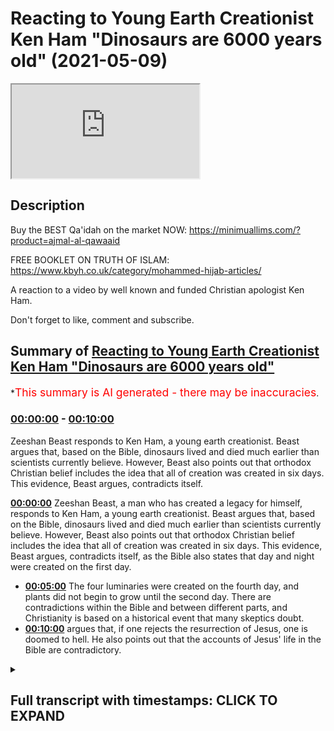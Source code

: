 # Reacting to Young Earth Creationist Ken Ham "Dinosaurs are 6000 years old" (2021-05-09)

<iframe loading='lazy' src='https://www.youtube.com/embed/0J10ig00g3g'></iframe>

## Description

Buy the BEST Qa'idah on the market NOW: 
https://minimuallims.com/?product=ajmal-al-qawaaid

FREE BOOKLET ON TRUTH OF ISLAM: 
https://www.kbyh.co.uk/category/mohammed-hijab-articles/


A reaction to a video by well known and funded Christian apologist Ken Ham. 

Don't forget to like, comment and subscribe.

## Summary of [Reacting to Young Earth Creationist Ken Ham "Dinosaurs are 6000 years old"](https://www.youtube.com/watch?v=0J10ig00g3g)


*<span style="color:red; font-size:125%">This summary is AI generated - there may be inaccuracies</span>.

### [00:00:00](https://www.youtube.com/watch?v=0J10ig00g3g&t=0) - [00:10:00](https://www.youtube.com/watch?v=0J10ig00g3g&t=600)

 Zeeshan Beast responds to Ken Ham, a young earth creationist. Beast argues that, based on the Bible, dinosaurs lived and died much earlier than scientists currently believe. However, Beast also points out that orthodox Christian belief includes the idea that all of creation was created in six days. This evidence, Beast argues, contradicts itself.

**[00:00:00](https://www.youtube.com/watch?v=0J10ig00g3g&t=0)**  Zeeshan Beast, a man who has created a legacy for himself, responds to Ken Ham, a young earth creationist. Beast argues that, based on the Bible, dinosaurs lived and died much earlier than scientists currently believe. However, Beast also points out that orthodox Christian belief includes the idea that all of creation was created in six days. This evidence, Beast argues, contradicts itself, as the Bible also states that day and night were created on the first day.
* **[00:05:00](https://www.youtube.com/watch?v=0J10ig00g3g&t=300)** The four luminaries were created on the fourth day, and plants did not begin to grow until the second day. There are contradictions within the Bible and between different parts, and Christianity is based on a historical event that many skeptics doubt.
* **[00:10:00](https://www.youtube.com/watch?v=0J10ig00g3g&t=600)** argues that, if one rejects the resurrection of Jesus, one is doomed to hell. He also points out that the accounts of Jesus' life in the Bible are contradictory.

<details><summary><h2>Full transcript with timestamps: CLICK TO EXPAND</h2></summary>

[0:00:00](https://youtu.be/0J10ig00g3g?t=0) so this manual this manual for learning  
[0:00:02](https://youtu.be/0J10ig00g3g?t=2) the basic features of reading the arabic  
[0:00:04](https://youtu.be/0J10ig00g3g?t=4) language for quranic use  
[0:00:06](https://youtu.be/0J10ig00g3g?t=6) is one of the most accessible manuals  
[0:00:08](https://youtu.be/0J10ig00g3g?t=8) that i've actually ever seen  
[0:00:10](https://youtu.be/0J10ig00g3g?t=10) it's what we have on the market  
[0:00:12](https://youtu.be/0J10ig00g3g?t=12) unfortunately at the moment is  
[0:00:13](https://youtu.be/0J10ig00g3g?t=13) is a range of inaccessible manuals which  
[0:00:16](https://youtu.be/0J10ig00g3g?t=16) we can't actually  
[0:00:17](https://youtu.be/0J10ig00g3g?t=17) doesn't have the scaffolding that is  
[0:00:19](https://youtu.be/0J10ig00g3g?t=19) required in order to get  
[0:00:20](https://youtu.be/0J10ig00g3g?t=20) maneuver someone from a stage where they  
[0:00:22](https://youtu.be/0J10ig00g3g?t=22) don't know how to read to a stage where  
[0:00:24](https://youtu.be/0J10ig00g3g?t=24) they can actually feel comfortable  
[0:00:25](https://youtu.be/0J10ig00g3g?t=25) reading  
[0:00:26](https://youtu.be/0J10ig00g3g?t=26) this is one of those manuals which is  
[0:00:28](https://youtu.be/0J10ig00g3g?t=28) extremely accessible  
[0:00:29](https://youtu.be/0J10ig00g3g?t=29) is carefully paced structured and  
[0:00:32](https://youtu.be/0J10ig00g3g?t=32) it has all these kinds of features once  
[0:00:34](https://youtu.be/0J10ig00g3g?t=34) again pedagogical  
[0:00:36](https://youtu.be/0J10ig00g3g?t=36) features which will bring people from a  
[0:00:38](https://youtu.be/0J10ig00g3g?t=38) stage where they don't know things  
[0:00:40](https://youtu.be/0J10ig00g3g?t=40) to being able to read the quran  
[0:00:49](https://youtu.be/0J10ig00g3g?t=49) how are you guys doing i'm here joined  
[0:00:51](https://youtu.be/0J10ig00g3g?t=51) with the beast the daoa beast  
[0:00:54](https://youtu.be/0J10ig00g3g?t=54) he is a man who has created a legacy for  
[0:00:57](https://youtu.be/0J10ig00g3g?t=57) himself  
[0:00:58](https://youtu.be/0J10ig00g3g?t=58) even though he doesn't like to be in  
[0:00:59](https://youtu.be/0J10ig00g3g?t=59) front of the camera zeeshan  
[0:01:02](https://youtu.be/0J10ig00g3g?t=62) [Laughter]  
[0:01:06](https://youtu.be/0J10ig00g3g?t=66) you know that never gets old yeah yeah  
[0:01:09](https://youtu.be/0J10ig00g3g?t=69) how's it going  
[0:01:16](https://youtu.be/0J10ig00g3g?t=76) all right so basically i've always  
[0:01:17](https://youtu.be/0J10ig00g3g?t=77) wanted to do a response to this guy  
[0:01:19](https://youtu.be/0J10ig00g3g?t=79) right  
[0:01:19](https://youtu.be/0J10ig00g3g?t=79) this guy ken ham who is a young age  
[0:01:21](https://youtu.be/0J10ig00g3g?t=81) creationist and  
[0:01:23](https://youtu.be/0J10ig00g3g?t=83) just to give people a background as to  
[0:01:24](https://youtu.be/0J10ig00g3g?t=84) what young age creationism is  
[0:01:26](https://youtu.be/0J10ig00g3g?t=86) it's a group of protestants for the most  
[0:01:29](https://youtu.be/0J10ig00g3g?t=89) part right who believe that the universe  
[0:01:31](https://youtu.be/0J10ig00g3g?t=91) is 6 000 years old based on the  
[0:01:33](https://youtu.be/0J10ig00g3g?t=93) accounts of genesis chapter 5 and  
[0:01:35](https://youtu.be/0J10ig00g3g?t=95) because of other things  
[0:01:36](https://youtu.be/0J10ig00g3g?t=96) for example what church fathers have  
[0:01:38](https://youtu.be/0J10ig00g3g?t=98) said majority of which probably would  
[0:01:39](https://youtu.be/0J10ig00g3g?t=99) concur with that view  
[0:01:41](https://youtu.be/0J10ig00g3g?t=101) and many of the kind of scholars of  
[0:01:44](https://youtu.be/0J10ig00g3g?t=104) christianity  
[0:01:45](https://youtu.be/0J10ig00g3g?t=105) throughout the reform period etc so they  
[0:01:47](https://youtu.be/0J10ig00g3g?t=107) have a strong case from their own  
[0:01:48](https://youtu.be/0J10ig00g3g?t=108) paradigm in fact they have probably  
[0:01:50](https://youtu.be/0J10ig00g3g?t=110) the winning case from their own paradigm  
[0:01:52](https://youtu.be/0J10ig00g3g?t=112) but  
[0:01:53](https://youtu.be/0J10ig00g3g?t=113) what what that that entails believing  
[0:01:55](https://youtu.be/0J10ig00g3g?t=115) that the universe is six thousand years  
[0:01:57](https://youtu.be/0J10ig00g3g?t=117) is uh denial of certain things which we  
[0:02:01](https://youtu.be/0J10ig00g3g?t=121) may think  
[0:02:02](https://youtu.be/0J10ig00g3g?t=122) are undeniable so let's i wanted to look  
[0:02:04](https://youtu.be/0J10ig00g3g?t=124) at today what he thinks about dinosaurs  
[0:02:06](https://youtu.be/0J10ig00g3g?t=126) okay interesting dinosaurs well dinosaur  
[0:02:09](https://youtu.be/0J10ig00g3g?t=129) quite million years old oh  
[0:02:10](https://youtu.be/0J10ig00g3g?t=130) oh it can't be sorry my bad  
[0:02:15](https://youtu.be/0J10ig00g3g?t=135) six i mean six thousand years old five  
[0:02:17](https://youtu.be/0J10ig00g3g?t=137) thousand five hundred fifty what  
[0:02:22](https://youtu.be/0J10ig00g3g?t=142) really happened to the dinosaurs  
[0:02:25](https://youtu.be/0J10ig00g3g?t=145) many people are perplexed by the topic  
[0:02:27](https://youtu.be/0J10ig00g3g?t=147) of dinosaurs where did they come from  
[0:02:30](https://youtu.be/0J10ig00g3g?t=150) when did they live what happened to them  
[0:02:32](https://youtu.be/0J10ig00g3g?t=152) you see when you dig up a dinosaur  
[0:02:34](https://youtu.be/0J10ig00g3g?t=154) skeleton  
[0:02:34](https://youtu.be/0J10ig00g3g?t=154) it doesn't come with a label attached  
[0:02:36](https://youtu.be/0J10ig00g3g?t=156) saying hi i'm 65 million years old and  
[0:02:38](https://youtu.be/0J10ig00g3g?t=158) this is what happened to me  
[0:02:41](https://youtu.be/0J10ig00g3g?t=161) a skeleton in relation to the past so  
[0:02:43](https://youtu.be/0J10ig00g3g?t=163) where did dinosaurs come from  
[0:02:45](https://youtu.be/0J10ig00g3g?t=165) what happened to them when did they live  
[0:02:47](https://youtu.be/0J10ig00g3g?t=167) i want to show you that when you take  
[0:02:49](https://youtu.be/0J10ig00g3g?t=169) god at his word  
[0:02:50](https://youtu.be/0J10ig00g3g?t=170) in the book of genesis that we can  
[0:02:52](https://youtu.be/0J10ig00g3g?t=172) explain dinosaurs and  
[0:02:54](https://youtu.be/0J10ig00g3g?t=174) observational science actually confirms  
[0:02:56](https://youtu.be/0J10ig00g3g?t=176) that explanation based upon the bible  
[0:02:59](https://youtu.be/0J10ig00g3g?t=179) so but by the way um he  
[0:03:02](https://youtu.be/0J10ig00g3g?t=182) redefines everything right so when he  
[0:03:03](https://youtu.be/0J10ig00g3g?t=183) talks about observational science he's  
[0:03:04](https://youtu.be/0J10ig00g3g?t=184) talking about what we observe  
[0:03:06](https://youtu.be/0J10ig00g3g?t=186) he he he denies the fact that any  
[0:03:08](https://youtu.be/0J10ig00g3g?t=188) inference can be made from science  
[0:03:10](https://youtu.be/0J10ig00g3g?t=190) so for him he he writes this in his book  
[0:03:12](https://youtu.be/0J10ig00g3g?t=192) he's written a book on this  
[0:03:14](https://youtu.be/0J10ig00g3g?t=194) and he talks about he's got his own kind  
[0:03:16](https://youtu.be/0J10ig00g3g?t=196) of categorization chem  
[0:03:17](https://youtu.be/0J10ig00g3g?t=197) kem ham does the thing is to be honest  
[0:03:20](https://youtu.be/0J10ig00g3g?t=200) it's not like there's no scope  
[0:03:22](https://youtu.be/0J10ig00g3g?t=202) in christianity for saying that the yom  
[0:03:24](https://youtu.be/0J10ig00g3g?t=204) because the word yom is actually used in  
[0:03:26](https://youtu.be/0J10ig00g3g?t=206) the quran  
[0:03:26](https://youtu.be/0J10ig00g3g?t=206) and also used in the genesis account as  
[0:03:28](https://youtu.be/0J10ig00g3g?t=208) well it's exactly the same word in  
[0:03:29](https://youtu.be/0J10ig00g3g?t=209) hebrew as yom  
[0:03:31](https://youtu.be/0J10ig00g3g?t=211) could mean a long period of time but for  
[0:03:33](https://youtu.be/0J10ig00g3g?t=213) them it's not that  
[0:03:34](https://youtu.be/0J10ig00g3g?t=214) it's it's genesis chapter 5 right which  
[0:03:36](https://youtu.be/0J10ig00g3g?t=216) talks about because what  
[0:03:37](https://youtu.be/0J10ig00g3g?t=217) if you look at genesis chapter 5 you'll  
[0:03:39](https://youtu.be/0J10ig00g3g?t=219) see it's like adam  
[0:03:40](https://youtu.be/0J10ig00g3g?t=220) and then his son was this person and  
[0:03:42](https://youtu.be/0J10ig00g3g?t=222) then it's a genealogy and they have  
[0:03:44](https://youtu.be/0J10ig00g3g?t=224) dates  
[0:03:44](https://youtu.be/0J10ig00g3g?t=224) and then i have dates like each so it's  
[0:03:46](https://youtu.be/0J10ig00g3g?t=226) like every person is like 130 years  
[0:03:48](https://youtu.be/0J10ig00g3g?t=228) between the first person 100 and  
[0:03:49](https://youtu.be/0J10ig00g3g?t=229) whatever he is  
[0:03:49](https://youtu.be/0J10ig00g3g?t=229) and so they add it up so this person  
[0:03:51](https://youtu.be/0J10ig00g3g?t=231) called asha and bishop asha  
[0:03:53](https://youtu.be/0J10ig00g3g?t=233) famously he he found out when the  
[0:03:55](https://youtu.be/0J10ig00g3g?t=235) beginning of the world was and so on so  
[0:03:57](https://youtu.be/0J10ig00g3g?t=237) this is where he's coming from  
[0:03:58](https://youtu.be/0J10ig00g3g?t=238) and it's true to say the vast majority  
[0:04:00](https://youtu.be/0J10ig00g3g?t=240) if not i think all of them except for  
[0:04:02](https://youtu.be/0J10ig00g3g?t=242) the  
[0:04:02](https://youtu.be/0J10ig00g3g?t=242) alexandrian school of church fathers  
[0:04:05](https://youtu.be/0J10ig00g3g?t=245) believed uh  
[0:04:06](https://youtu.be/0J10ig00g3g?t=246) would concur with this uh if not they  
[0:04:08](https://youtu.be/0J10ig00g3g?t=248) didn't have anything to say about it but  
[0:04:09](https://youtu.be/0J10ig00g3g?t=249) the reformist kind of theologians and  
[0:04:12](https://youtu.be/0J10ig00g3g?t=252) stuff they believe in that as well so  
[0:04:14](https://youtu.be/0J10ig00g3g?t=254) 6 000 year old thing it might seem  
[0:04:16](https://youtu.be/0J10ig00g3g?t=256) trivial to us now we're having a laugh  
[0:04:18](https://youtu.be/0J10ig00g3g?t=258) but this was i would say the vast  
[0:04:20](https://youtu.be/0J10ig00g3g?t=260) majority opinion  
[0:04:21](https://youtu.be/0J10ig00g3g?t=261) in christendom so it's orthodox belief  
[0:04:24](https://youtu.be/0J10ig00g3g?t=264) it's an orthodox belief yes  
[0:04:25](https://youtu.be/0J10ig00g3g?t=265) interesting see the bible tells us that  
[0:04:28](https://youtu.be/0J10ig00g3g?t=268) god made  
[0:04:28](https://youtu.be/0J10ig00g3g?t=268) the land animals on day six of creation  
[0:04:32](https://youtu.be/0J10ig00g3g?t=272) and who else was created on day six well  
[0:04:34](https://youtu.be/0J10ig00g3g?t=274) adam and eve  
[0:04:35](https://youtu.be/0J10ig00g3g?t=275) and how long ago was that it's really  
[0:04:37](https://youtu.be/0J10ig00g3g?t=277) interesting because the bible does talk  
[0:04:39](https://youtu.be/0J10ig00g3g?t=279) about  
[0:04:40](https://youtu.be/0J10ig00g3g?t=280) uh the kind of uh day by day creation  
[0:04:43](https://youtu.be/0J10ig00g3g?t=283) everyone knows this  
[0:04:44](https://youtu.be/0J10ig00g3g?t=284) the thing is it's so contradictory like  
[0:04:46](https://youtu.be/0J10ig00g3g?t=286) when you open it's not only is  
[0:04:48](https://youtu.be/0J10ig00g3g?t=288) it's contradictory to the external  
[0:04:49](https://youtu.be/0J10ig00g3g?t=289) reality or archaeological or  
[0:04:50](https://youtu.be/0J10ig00g3g?t=290) paleontological evidence yeah  
[0:04:52](https://youtu.be/0J10ig00g3g?t=292) but it's contradictory of itself like  
[0:04:54](https://youtu.be/0J10ig00g3g?t=294) for example in the bible it says that  
[0:04:55](https://youtu.be/0J10ig00g3g?t=295) day and night were created on the first  
[0:04:56](https://youtu.be/0J10ig00g3g?t=296) day  
[0:04:57](https://youtu.be/0J10ig00g3g?t=297) and that on day four yeah okay uh on day  
[0:05:01](https://youtu.be/0J10ig00g3g?t=301) four the luminaries were created so the  
[0:05:02](https://youtu.be/0J10ig00g3g?t=302) sun and  
[0:05:03](https://youtu.be/0J10ig00g3g?t=303) all these kinds of things were created  
[0:05:04](https://youtu.be/0J10ig00g3g?t=304) right and so the question would be how  
[0:05:06](https://youtu.be/0J10ig00g3g?t=306) can you have night and day without the  
[0:05:07](https://youtu.be/0J10ig00g3g?t=307) sun  
[0:05:08](https://youtu.be/0J10ig00g3g?t=308) right how can you have and then you  
[0:05:09](https://youtu.be/0J10ig00g3g?t=309) talked about the vegetation right  
[0:05:10](https://youtu.be/0J10ig00g3g?t=310) vegetation  
[0:05:11](https://youtu.be/0J10ig00g3g?t=311) and that was created with the vegetation  
[0:05:13](https://youtu.be/0J10ig00g3g?t=313) on in genesis chapter 1 verse 11  
[0:05:15](https://youtu.be/0J10ig00g3g?t=315) that was created on uh on the fourth day  
[0:05:17](https://youtu.be/0J10ig00g3g?t=317) i think it was or  
[0:05:18](https://youtu.be/0J10ig00g3g?t=318) whatever third day of mountain right but  
[0:05:20](https://youtu.be/0J10ig00g3g?t=320) then in genesis chapter two verse five  
[0:05:22](https://youtu.be/0J10ig00g3g?t=322) no plant has sprung up yet yeah so  
[0:05:25](https://youtu.be/0J10ig00g3g?t=325) you have contradictions within and so  
[0:05:27](https://youtu.be/0J10ig00g3g?t=327) much so the origin of alexandria who is  
[0:05:29](https://youtu.be/0J10ig00g3g?t=329) an allegorist  
[0:05:30](https://youtu.be/0J10ig00g3g?t=330) for the most part he spiritualized the  
[0:05:32](https://youtu.be/0J10ig00g3g?t=332) meanings of the text he looked at me and  
[0:05:33](https://youtu.be/0J10ig00g3g?t=333) said what man of intelligence  
[0:05:35](https://youtu.be/0J10ig00g3g?t=335) i'm gonna put these references in the  
[0:05:36](https://youtu.be/0J10ig00g3g?t=336) comment section below what man of  
[0:05:38](https://youtu.be/0J10ig00g3g?t=338) intelligence  
[0:05:39](https://youtu.be/0J10ig00g3g?t=339) would believe that the luminaries were  
[0:05:40](https://youtu.be/0J10ig00g3g?t=340) created on the fourth day and that the  
[0:05:43](https://youtu.be/0J10ig00g3g?t=343) night and they were creating the first  
[0:05:44](https://youtu.be/0J10ig00g3g?t=344) day so you have internal contradictions  
[0:05:46](https://youtu.be/0J10ig00g3g?t=346) yes  
[0:05:47](https://youtu.be/0J10ig00g3g?t=347) okay and then you have external problems  
[0:05:48](https://youtu.be/0J10ig00g3g?t=348) as well so this has led these kinds of  
[0:05:50](https://youtu.be/0J10ig00g3g?t=350) people  
[0:05:51](https://youtu.be/0J10ig00g3g?t=351) to just stick to their guns and say it  
[0:05:52](https://youtu.be/0J10ig00g3g?t=352) must be science that's wrong  
[0:05:54](https://youtu.be/0J10ig00g3g?t=354) okay i must be history that's wrong it  
[0:05:55](https://youtu.be/0J10ig00g3g?t=355) must be paleontology that's wrong it  
[0:05:57](https://youtu.be/0J10ig00g3g?t=357) must be archaeology that's wrong all of  
[0:05:58](https://youtu.be/0J10ig00g3g?t=358) those things are right  
[0:05:59](https://youtu.be/0J10ig00g3g?t=359) and we are right that's interesting from  
[0:06:01](https://youtu.be/0J10ig00g3g?t=361) i think there's a little bit of credit  
[0:06:02](https://youtu.be/0J10ig00g3g?t=362) needs to be given because they didn't  
[0:06:04](https://youtu.be/0J10ig00g3g?t=364) feel  
[0:06:04](https://youtu.be/0J10ig00g3g?t=364) insecure they said no the bible is i do  
[0:06:06](https://youtu.be/0J10ig00g3g?t=366) agree yeah however  
[0:06:08](https://youtu.be/0J10ig00g3g?t=368) the fact that you accept bible to be  
[0:06:10](https://youtu.be/0J10ig00g3g?t=370) true yes shows that the bible is not  
[0:06:12](https://youtu.be/0J10ig00g3g?t=372) true  
[0:06:13](https://youtu.be/0J10ig00g3g?t=373) right does that make sense so for  
[0:06:14](https://youtu.be/0J10ig00g3g?t=374) example they're saying look we're not  
[0:06:15](https://youtu.be/0J10ig00g3g?t=375) going to go and be like changing words  
[0:06:16](https://youtu.be/0J10ig00g3g?t=376) god's word  
[0:06:17](https://youtu.be/0J10ig00g3g?t=377) we're going to stick to it but the fact  
[0:06:18](https://youtu.be/0J10ig00g3g?t=378) that you stick to it shows that it's not  
[0:06:20](https://youtu.be/0J10ig00g3g?t=380) the word  
[0:06:20](https://youtu.be/0J10ig00g3g?t=380) right right it's interesting uh paradox  
[0:06:22](https://youtu.be/0J10ig00g3g?t=382) yeah it is interesting yeah well when  
[0:06:24](https://youtu.be/0J10ig00g3g?t=384) you add up all the dates in the bible  
[0:06:25](https://youtu.be/0J10ig00g3g?t=385) about 6 000 years  
[0:06:27](https://youtu.be/0J10ig00g3g?t=387) so taking guided his word in genesis  
[0:06:29](https://youtu.be/0J10ig00g3g?t=389) dinosaurs lived beside people  
[0:06:31](https://youtu.be/0J10ig00g3g?t=391) about 6 000 years ago and they were  
[0:06:34](https://youtu.be/0J10ig00g3g?t=394) vegetarian to start with genesis chapter  
[0:06:36](https://youtu.be/0J10ig00g3g?t=396) 1 verse 29  
[0:06:37](https://youtu.be/0J10ig00g3g?t=397) tells us that all the animals are  
[0:06:39](https://youtu.be/0J10ig00g3g?t=399) vegetarian but then adams  
[0:06:40](https://youtu.be/0J10ig00g3g?t=400) can we just say one more thing bro about  
[0:06:42](https://youtu.be/0J10ig00g3g?t=402) this guy yeah answers in genesis is one  
[0:06:45](https://youtu.be/0J10ig00g3g?t=405) of the most  
[0:06:46](https://youtu.be/0J10ig00g3g?t=406) well-funded organizations in the united  
[0:06:48](https://youtu.be/0J10ig00g3g?t=408) states of america yeah okay  
[0:06:50](https://youtu.be/0J10ig00g3g?t=410) when i looked at the numbers i think the  
[0:06:52](https://youtu.be/0J10ig00g3g?t=412) turnover was something like 100 million  
[0:06:53](https://youtu.be/0J10ig00g3g?t=413) charity  
[0:06:54](https://youtu.be/0J10ig00g3g?t=414) 100 million that's one-tenth of a  
[0:06:56](https://youtu.be/0J10ig00g3g?t=416) billion pounds  
[0:06:57](https://youtu.be/0J10ig00g3g?t=417) no there's no dour organization on the  
[0:06:59](https://youtu.be/0J10ig00g3g?t=419) face of the earth which comes  
[0:07:01](https://youtu.be/0J10ig00g3g?t=421) close to that comes close to that and  
[0:07:04](https://youtu.be/0J10ig00g3g?t=424) these guys have a museum  
[0:07:05](https://youtu.be/0J10ig00g3g?t=425) okay they have a museum where they  
[0:07:07](https://youtu.be/0J10ig00g3g?t=427) depict adam and eve and  
[0:07:08](https://youtu.be/0J10ig00g3g?t=428) uh and you know the dinosaurs yeah side  
[0:07:12](https://youtu.be/0J10ig00g3g?t=432) by side  
[0:07:12](https://youtu.be/0J10ig00g3g?t=432) these kinds of things bro but you know  
[0:07:15](https://youtu.be/0J10ig00g3g?t=435) we can watch a little bit more of this  
[0:07:16](https://youtu.be/0J10ig00g3g?t=436) what can we say because we were just  
[0:07:18](https://youtu.be/0J10ig00g3g?t=438) having a conversation about this before  
[0:07:19](https://youtu.be/0J10ig00g3g?t=439) the show  
[0:07:20](https://youtu.be/0J10ig00g3g?t=440) yeah yeah you know but christianity is  
[0:07:22](https://youtu.be/0J10ig00g3g?t=442) based on the resurrection isn't it  
[0:07:24](https://youtu.be/0J10ig00g3g?t=444) and if you believe in the resurrection  
[0:07:26](https://youtu.be/0J10ig00g3g?t=446) it's a historical event yes  
[0:07:28](https://youtu.be/0J10ig00g3g?t=448) so really if you don't believe in it  
[0:07:30](https://youtu.be/0J10ig00g3g?t=450) you're doomed to hell fire you have that  
[0:07:32](https://youtu.be/0J10ig00g3g?t=452) it's a mainstream christian belief  
[0:07:33](https://youtu.be/0J10ig00g3g?t=453) right so if you're if you're if you're  
[0:07:35](https://youtu.be/0J10ig00g3g?t=455) doomed to hell fire for  
[0:07:37](https://youtu.be/0J10ig00g3g?t=457) not believing in a historical event yeah  
[0:07:40](https://youtu.be/0J10ig00g3g?t=460) if you have skepticism think of it this  
[0:07:41](https://youtu.be/0J10ig00g3g?t=461) way  
[0:07:42](https://youtu.be/0J10ig00g3g?t=462) if you have skepticism towards a  
[0:07:43](https://youtu.be/0J10ig00g3g?t=463) historical event which in this case is  
[0:07:45](https://youtu.be/0J10ig00g3g?t=465) the resurrection  
[0:07:48](https://youtu.be/0J10ig00g3g?t=468) and if you employ the same skepticism to  
[0:07:50](https://youtu.be/0J10ig00g3g?t=470) the date of 6 000 years  
[0:07:51](https://youtu.be/0J10ig00g3g?t=471) one of one of those types of historical  
[0:07:53](https://youtu.be/0J10ig00g3g?t=473) skepticism will take you to hell  
[0:07:55](https://youtu.be/0J10ig00g3g?t=475) in the case of uh believing that the  
[0:07:57](https://youtu.be/0J10ig00g3g?t=477) universe is six thousand years that's  
[0:07:59](https://youtu.be/0J10ig00g3g?t=479) not a problem  
[0:07:59](https://youtu.be/0J10ig00g3g?t=479) but believing that having historical  
[0:08:02](https://youtu.be/0J10ig00g3g?t=482) skepticism of the resurrection  
[0:08:03](https://youtu.be/0J10ig00g3g?t=483) that one will take you to hell yeah  
[0:08:04](https://youtu.be/0J10ig00g3g?t=484) exactly so basically you have to be  
[0:08:06](https://youtu.be/0J10ig00g3g?t=486) certain as hell  
[0:08:07](https://youtu.be/0J10ig00g3g?t=487) of the resurrection or you go hell you  
[0:08:10](https://youtu.be/0J10ig00g3g?t=490) know you know  
[0:08:11](https://youtu.be/0J10ig00g3g?t=491) the truth is that yeah you have to be  
[0:08:12](https://youtu.be/0J10ig00g3g?t=492) certain as hell yeah if you're not  
[0:08:13](https://youtu.be/0J10ig00g3g?t=493) certain as hell yeah  
[0:08:14](https://youtu.be/0J10ig00g3g?t=494) you go in hell  
[0:08:17](https://youtu.be/0J10ig00g3g?t=497) that's what it is and then when it comes  
[0:08:19](https://youtu.be/0J10ig00g3g?t=499) to this yeah um  
[0:08:20](https://youtu.be/0J10ig00g3g?t=500) and and the thing is you know it's it  
[0:08:22](https://youtu.be/0J10ig00g3g?t=502) just shows you the contradiction you  
[0:08:24](https://youtu.be/0J10ig00g3g?t=504) know  
[0:08:24](https://youtu.be/0J10ig00g3g?t=504) hypocrisy yes you know and to be honest  
[0:08:26](https://youtu.be/0J10ig00g3g?t=506) you know some people come to us we speak  
[0:08:27](https://youtu.be/0J10ig00g3g?t=507) to people in the park in the speakers  
[0:08:28](https://youtu.be/0J10ig00g3g?t=508) one and they come to us and say  
[0:08:30](https://youtu.be/0J10ig00g3g?t=510) you know the resurrection is for certain  
[0:08:32](https://youtu.be/0J10ig00g3g?t=512) yes would you say from your experience  
[0:08:34](https://youtu.be/0J10ig00g3g?t=514) dealing with people that that could be  
[0:08:35](https://youtu.be/0J10ig00g3g?t=515) the central argument for the veracity of  
[0:08:38](https://youtu.be/0J10ig00g3g?t=518) christianity  
[0:08:39](https://youtu.be/0J10ig00g3g?t=519) they want to proof christianity through  
[0:08:40](https://youtu.be/0J10ig00g3g?t=520) the resurrection yeah exactly if that's  
[0:08:42](https://youtu.be/0J10ig00g3g?t=522) their central argument it's a historical  
[0:08:43](https://youtu.be/0J10ig00g3g?t=523) argument right yeah yeah so okay on the  
[0:08:44](https://youtu.be/0J10ig00g3g?t=524) one hand we can be  
[0:08:46](https://youtu.be/0J10ig00g3g?t=526) we can't be skeptical when it comes to  
[0:08:48](https://youtu.be/0J10ig00g3g?t=528) these reports contradictory reports in  
[0:08:49](https://youtu.be/0J10ig00g3g?t=529) the new testament  
[0:08:50](https://youtu.be/0J10ig00g3g?t=530) about the resurrection which by the way  
[0:08:52](https://youtu.be/0J10ig00g3g?t=532) on his historical analysis  
[0:08:54](https://youtu.be/0J10ig00g3g?t=534) methodological naturalism is uh supreme  
[0:08:57](https://youtu.be/0J10ig00g3g?t=537) so we can't even say that supernatural  
[0:08:58](https://youtu.be/0J10ig00g3g?t=538) things happen  
[0:08:59](https://youtu.be/0J10ig00g3g?t=539) okay if we wanted to be completely you  
[0:09:02](https://youtu.be/0J10ig00g3g?t=542) know in line with secular reasoning  
[0:09:03](https://youtu.be/0J10ig00g3g?t=543) which we're not to be  
[0:09:04](https://youtu.be/0J10ig00g3g?t=544) we can give it to them no problem but at  
[0:09:06](https://youtu.be/0J10ig00g3g?t=546) the end of the day  
[0:09:08](https://youtu.be/0J10ig00g3g?t=548) we can't be skeptical of the  
[0:09:09](https://youtu.be/0J10ig00g3g?t=549) resurrection yeah but you can be  
[0:09:11](https://youtu.be/0J10ig00g3g?t=551) skeptical to the entire enterprise of  
[0:09:13](https://youtu.be/0J10ig00g3g?t=553) archaeology and the entire enterprise of  
[0:09:15](https://youtu.be/0J10ig00g3g?t=555) paleontology  
[0:09:16](https://youtu.be/0J10ig00g3g?t=556) the entire enterprise of history and one  
[0:09:18](https://youtu.be/0J10ig00g3g?t=558) of those types of skepticism  
[0:09:19](https://youtu.be/0J10ig00g3g?t=559) will lead you in an internal doom and  
[0:09:22](https://youtu.be/0J10ig00g3g?t=562) burning in the hellfire yeah and the  
[0:09:24](https://youtu.be/0J10ig00g3g?t=564) other one won't yeah exactly and that's  
[0:09:25](https://youtu.be/0J10ig00g3g?t=565) what  
[0:09:26](https://youtu.be/0J10ig00g3g?t=566) that's beautiful you know about islam  
[0:09:27](https://youtu.be/0J10ig00g3g?t=567) hamdulillah you know then they are  
[0:09:29](https://youtu.be/0J10ig00g3g?t=569) allah doesn't uh test like christianity  
[0:09:32](https://youtu.be/0J10ig00g3g?t=572) you deny the resurrection it's finished  
[0:09:33](https://youtu.be/0J10ig00g3g?t=573) for you  
[0:09:34](https://youtu.be/0J10ig00g3g?t=574) islam allah says we do not punish a  
[0:09:36](https://youtu.be/0J10ig00g3g?t=576) nation until we send the messenger  
[0:09:37](https://youtu.be/0J10ig00g3g?t=577) you know islam is very unique in that  
[0:09:39](https://youtu.be/0J10ig00g3g?t=579) subhanallah that no one will be  
[0:09:40](https://youtu.be/0J10ig00g3g?t=580) punished unless they because it's the  
[0:09:42](https://youtu.be/0J10ig00g3g?t=582) mercy of god and i'll be honest with you  
[0:09:43](https://youtu.be/0J10ig00g3g?t=583) a lot of people come to me  
[0:09:44](https://youtu.be/0J10ig00g3g?t=584) with a resurrection thing and they're  
[0:09:45](https://youtu.be/0J10ig00g3g?t=585) very certain about it and then the quran  
[0:09:47](https://youtu.be/0J10ig00g3g?t=587) came down  
[0:09:48](https://youtu.be/0J10ig00g3g?t=588) 600 years later and change the whole  
[0:09:50](https://youtu.be/0J10ig00g3g?t=590) narrative and to me  
[0:09:52](https://youtu.be/0J10ig00g3g?t=592) in a nutshell if the quran is the word  
[0:09:53](https://youtu.be/0J10ig00g3g?t=593) of god and who knows best history but  
[0:09:55](https://youtu.be/0J10ig00g3g?t=595) god  
[0:09:56](https://youtu.be/0J10ig00g3g?t=596) you know so if the quran is a word of  
[0:09:58](https://youtu.be/0J10ig00g3g?t=598) god and allah is saying that  
[0:09:59](https://youtu.be/0J10ig00g3g?t=599) jesus peace be upon him was not killed  
[0:10:01](https://youtu.be/0J10ig00g3g?t=601) not crucified but allah saved him  
[0:10:03](https://youtu.be/0J10ig00g3g?t=603) i'm going to go with that you know so if  
[0:10:05](https://youtu.be/0J10ig00g3g?t=605) there's christians watching this  
[0:10:06](https://youtu.be/0J10ig00g3g?t=606) you know at the end of the day if you're  
[0:10:07](https://youtu.be/0J10ig00g3g?t=607) going to put your trust in this  
[0:10:09](https://youtu.be/0J10ig00g3g?t=609) you know if you're going to not deny the  
[0:10:11](https://youtu.be/0J10ig00g3g?t=611) resurrection there is absolute hypocrisy  
[0:10:13](https://youtu.be/0J10ig00g3g?t=613) with the whole genesis  
[0:10:14](https://youtu.be/0J10ig00g3g?t=614) account so to us is if you read the book  
[0:10:16](https://youtu.be/0J10ig00g3g?t=616) of the quran  
[0:10:17](https://youtu.be/0J10ig00g3g?t=617) and you if you believe it to be god and  
[0:10:19](https://youtu.be/0J10ig00g3g?t=619) there's evidences that prove that you've  
[0:10:21](https://youtu.be/0J10ig00g3g?t=621) done reading books  
[0:10:21](https://youtu.be/0J10ig00g3g?t=621) you've released a book um i've got a  
[0:10:23](https://youtu.be/0J10ig00g3g?t=623) booklet which i'm gonna put it on the  
[0:10:25](https://youtu.be/0J10ig00g3g?t=625) description box as well for the  
[0:10:26](https://youtu.be/0J10ig00g3g?t=626) evidences for the truth of islam exactly  
[0:10:28](https://youtu.be/0J10ig00g3g?t=628) so then who knows best history but god  
[0:10:30](https://youtu.be/0J10ig00g3g?t=630) and if god is telling you  
[0:10:31](https://youtu.be/0J10ig00g3g?t=631) jesus was not killed nor was he  
[0:10:33](https://youtu.be/0J10ig00g3g?t=633) crucified i'm sorry i'm taking that to  
[0:10:35](https://youtu.be/0J10ig00g3g?t=635) account  
[0:10:35](https://youtu.be/0J10ig00g3g?t=635) rather than this the whole bible  
[0:10:38](https://youtu.be/0J10ig00g3g?t=638) you know what you said that i think  
[0:10:39](https://youtu.be/0J10ig00g3g?t=639) that's right it's a good point yeah it  
[0:10:41](https://youtu.be/0J10ig00g3g?t=641) was good to end with this as well  
[0:10:42](https://youtu.be/0J10ig00g3g?t=642) yeah that what you could say you can  
[0:10:45](https://youtu.be/0J10ig00g3g?t=645) make the argument if  
[0:10:46](https://youtu.be/0J10ig00g3g?t=646) if we have to believe in the  
[0:10:46](https://youtu.be/0J10ig00g3g?t=646) resurrection to be christians yes  
[0:10:49](https://youtu.be/0J10ig00g3g?t=649) so really christianity is based on  
[0:10:50](https://youtu.be/0J10ig00g3g?t=650) historical event yeah whereas the  
[0:10:52](https://youtu.be/0J10ig00g3g?t=652) difference between christianity and  
[0:10:53](https://youtu.be/0J10ig00g3g?t=653) islam from that perspective  
[0:10:55](https://youtu.be/0J10ig00g3g?t=655) is that islam is based on a concept and  
[0:10:58](https://youtu.be/0J10ig00g3g?t=658) the concept is submission to one god  
[0:11:01](https://youtu.be/0J10ig00g3g?t=661) yes submission worship one god yeah  
[0:11:04](https://youtu.be/0J10ig00g3g?t=664) right  
[0:11:05](https://youtu.be/0J10ig00g3g?t=665) and that i think is the main difference  
[0:11:06](https://youtu.be/0J10ig00g3g?t=666) between the two religions yeah  
[0:11:08](https://youtu.be/0J10ig00g3g?t=668) exactly so yeah brother and sister you  
[0:11:10](https://youtu.be/0J10ig00g3g?t=670) know if you're watching as a christian  
[0:11:11](https://youtu.be/0J10ig00g3g?t=671) uh there's books i'm sure you're gonna  
[0:11:12](https://youtu.be/0J10ig00g3g?t=672) put in the link which you can get um and  
[0:11:14](https://youtu.be/0J10ig00g3g?t=674) you know  
[0:11:14](https://youtu.be/0J10ig00g3g?t=674) and read that and see for yourself uh  
[0:11:16](https://youtu.be/0J10ig00g3g?t=676) and like i said before guys the best  
[0:11:18](https://youtu.be/0J10ig00g3g?t=678) person to know history and what really  
[0:11:20](https://youtu.be/0J10ig00g3g?t=680) happened to jesus peace be upon him  
[0:11:22](https://youtu.be/0J10ig00g3g?t=682) if you go to the bible you you're a bit  
[0:11:23](https://youtu.be/0J10ig00g3g?t=683) of it you're a dilemma from all angles  
[0:11:25](https://youtu.be/0J10ig00g3g?t=685) yeah is true if i read if i reject the  
[0:11:27](https://youtu.be/0J10ig00g3g?t=687) resurrection which i do  
[0:11:28](https://youtu.be/0J10ig00g3g?t=688) i'm doomed to hell and it's based on  
[0:11:30](https://youtu.be/0J10ig00g3g?t=690) accounts which are you know mark matthew  
[0:11:32](https://youtu.be/0J10ig00g3g?t=692) their stories contradict each other so  
[0:11:35](https://youtu.be/0J10ig00g3g?t=695) guys  
[0:11:35](https://youtu.be/0J10ig00g3g?t=695) if the word if the quran is a word of  
[0:11:37](https://youtu.be/0J10ig00g3g?t=697) god and god knows  
[0:11:39](https://youtu.be/0J10ig00g3g?t=699) history which he does he's the unknowing  
[0:11:41](https://youtu.be/0J10ig00g3g?t=701) go and find out really what happened to  
[0:11:43](https://youtu.be/0J10ig00g3g?t=703) jesus peace be upon him  
[0:11:44](https://youtu.be/0J10ig00g3g?t=704) and instead of worshiping him worship  
[0:11:47](https://youtu.be/0J10ig00g3g?t=707) the one who created him and that's it  
[0:11:52](https://youtu.be/0J10ig00g3g?t=712) pleasure  
</details>